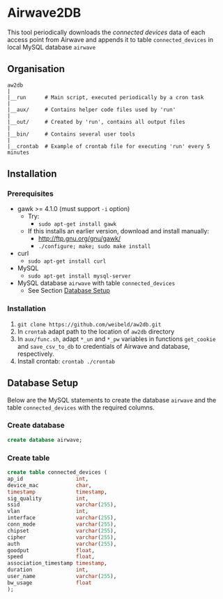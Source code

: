 Airwave2DB
==========

This tool periodically downloads the *connected devices* data of each access
point from Airwave and appends it to table `connected_devices` in local MySQL
database `airwave`


Organisation
------------

~~~
aw2db
|
|__run      # Main script, executed periodically by a cron task
|
|__aux/     # Contains helper code files used by 'run'
|
|__out/     # Created by 'run', contains all output files
|
|__bin/     # Contains several user tools
|
|__crontab  # Example of crontab file for executing 'run' every 5 minutes
~~~


Installation
------------

### Prerequisites

- gawk >= 4.1.0 (must support `-i` option)
    - Try:
        - `sudo apt-get install gawk`
    - If this installs an earlier version, download and install manually:
        - <http://ftp.gnu.org/gnu/gawk/>
        - `./configure; make; sudo make install`
- curl
    - `sudo apt-get install curl`
- MySQL
    - `sudo apt-get install mysql-server`
- MySQL database `airwave` with table `connected_devices`
    - See Section [Database Setup](#Database-Setup)

### Installation

1. `git clone https://github.com/weibeld/aw2db.git`
2. In `crontab` adapt path to the location of `aw2db` directory
3. In `aux/func.sh`, adapt `*_un` and `*_pw` variables in functions
`get_cookie` and `save_csv_to_db` to credentials of Airwave and database,
respectively.
5. Install crontab: `crontab ./crontab`


Database Setup
--------------

Below are the MySQL statements to create the database `airwave` and the table
`connected_devices` with the required columns.

### Create database

~~~sql
create database airwave;
~~~

### Create table

~~~sql
create table connected_devices (
ap_id                 int,
device_mac            char,
timestamp             timestamp,
sig_quality           int,
ssid                  varchar(255),
vlan                  int,
interface             varchar(255),
conn_mode             varchar(255),
chipset               varchar(255),
cipher                varchar(255),
auth                  varchar(255),
goodput               float,
speed                 float,
association_timestamp timestamp,
duration              int,
user_name             varchar(255),
bw_usage              float
);
~~~

